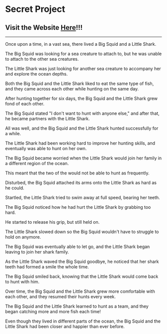 # Secret Project

## Visit the Website [Here](https://sydneylin12.github.io/SecretProject/index.html)!!!

---

Once upon a time, in a vast sea, there lived a Big Squid and a Little Shark.

The Big Squid was looking for a sea creature to attach to, but he was unable to attach to the other sea creatures.

The Little Shark was just looking for another sea creature to accompany her and explore the ocean depths.

Both the Big Squid and the Little Shark liked to eat the same type of fish, and they came across each other while hunting on the same day.

After hunting together for six days, the Big Squid and the Little Shark grew fond of each other.

The Big Squid stated "I don't want to hunt with anyone else," and after that, he became partners with the Little Shark.

All was well, and the Big Squid and the Little Shark hunted successfully for a while.

The Little Shark had been working hard to improve her hunting skills, and eventually was able to hunt on her own.

The Big Squid became worried when the Little Shark would join her family in a different region of the ocean.

This meant that the two of the would not be able to hunt as frequently.

Disturbed, the Big Squid attached its arms onto the Little Shark as hard as he could.

Startled, the Little Shark tried to swim away at full speed, bearing her teeth.

The Big Squid noticed how he had hurt the Little Shark by grabbing too hard.

He started to release his grip, but still held on.

The Little Shark slowed down so the Big Squid wouldn't have to struggle to hold on anymore.

The Big Squid was eventually able to let go, and the Little Shark began leaving to join her shark family.

As the Little Shark waved the Big Squid goodbye, he noticed that her shark teeth had formed a smile the whole time.

The Big Squid smiled back, knowing that the Little Shark would come back to hunt with him.

Over time, the Big Squid and the Little Shark grew more comfortable with each other, and they resumed their hunts every week.

The Big Squid and the Little Shark learned to hunt as a team, and they began catching more and more fish each time!

Even though they lived in different parts of the ocean, the Big Squid and the Little Shark had been closer and happier than ever before.
